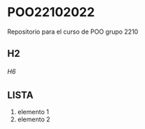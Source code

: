 # POO22102022
Repositorio para el curso de POO grupo 2210

## H2
###### H6

## LISTA

1. elemento 1
1. elemento 2
